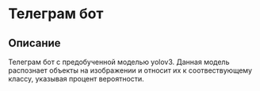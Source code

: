 # Телеграм бот
## Описание
Телеграм бот с предобученной моделью yolov3. Данная модель распознает объекты на изображении и относит их к соотвествующему классу, указывая процент вероятности.
